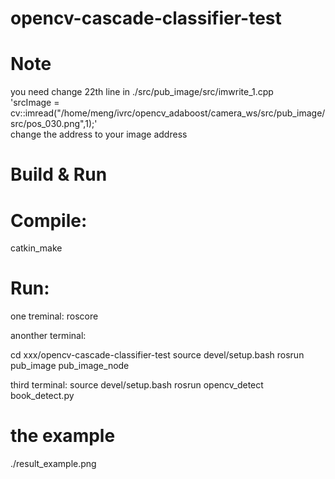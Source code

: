 # opencv-cascade-classifier-test

# Note

you need change 22th line in ./src/pub_image/src/imwrite_1.cpp   
'srcImage = cv::imread("/home/meng/ivrc/opencv_adaboost/camera_ws/src/pub_image/src/pos_030.png",1);'  
change the address to your image address  

# Build & Run

# Compile:

catkin_make

# Run:

one treminal:
roscore

anonther terminal:

cd  xxx/opencv-cascade-classifier-test
source devel/setup.bash
rosrun pub_image pub_image_node

third terminal:
source devel/setup.bash
rosrun opencv_detect book_detect.py

# the example 
./result_example.png

